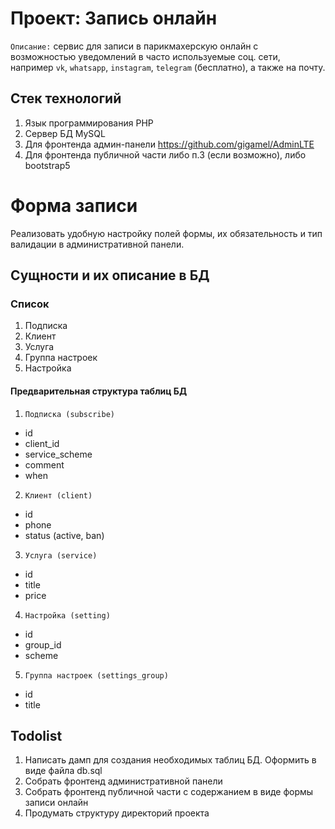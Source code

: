 # Проект: Запись онлайн #

`Описание:` сервис для записи в парикмахерскую онлайн с возможностью уведомлений
в часто используемые соц. сети, например `vk`, `whatsapp`, `instagram`,
`telegram` (бесплатно), а также на почту.

## Стек технологий ##

1. Язык программирования PHP
2. Сервер БД MySQL
3. Для фронтенда админ-панели https://github.com/gigamel/AdminLTE
4. Для фронтенда публичной части либо п.3 (если возможно), либо bootstrap5

# Форма записи #

Реализовать удобную настройку полей формы, их обязательность и тип валидации
в административной панели.

## Сущности и их описание в БД ##

### Список ###
1. Подписка
2. Клиент
3. Услуга
4. Группа настроек
5. Настройка

#### Предварительная структура таблиц БД ####

1. `Подписка (subscribe)`
- id
- client_id
- service_scheme
- comment
- when

2. `Клиент (client)`
- id
- phone
- status (active, ban)

3. `Услуга (service)`
- id
- title
- price

4. `Настройка (setting)`
- id
- group_id
- scheme

5. `Группа настроек (settings_group)`
- id
- title

## Todolist ##
1. Написать дамп для создания необходимых таблиц БД. Оформить в виде файла db.sql
2. Собрать фронтенд административной панели
3. Собрать фронтенд публичной части с содержанием в виде формы записи онлайн
4. Продумать структуру директорий проекта
